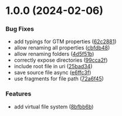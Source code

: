 # 1.0.0 (2024-02-06)


### Bug Fixes

* add typings for GTM properties ([62c2881](https://github.com/1nVitr0/plugin-vscode-gtm-editor/commit/62c2881f73d176ffced908401d7d500e447b7a23))
* allow renaming all properties ([cbfdb48](https://github.com/1nVitr0/plugin-vscode-gtm-editor/commit/cbfdb4871babaefb00118c32bde9716bd615f5c7))
* allow renaming folders ([4d5f51b](https://github.com/1nVitr0/plugin-vscode-gtm-editor/commit/4d5f51b3bd9bacbdb4ad59260fcdad2454282939))
* correctly expose directories ([99cca2f](https://github.com/1nVitr0/plugin-vscode-gtm-editor/commit/99cca2f60025c6b329c72dba8675f16cd4055588))
* include root file in uri ([25bad34](https://github.com/1nVitr0/plugin-vscode-gtm-editor/commit/25bad349f89184999900247562bae58090e02dd5))
* save source file async ([e6ffc3f](https://github.com/1nVitr0/plugin-vscode-gtm-editor/commit/e6ffc3f9f5edacd3d281383127f68a4f58878949))
* use fragments for file path ([72a6f45](https://github.com/1nVitr0/plugin-vscode-gtm-editor/commit/72a6f452b33a2dca984959ec7e86146561258200))


### Features

* add virtual file system ([8bfbb6b](https://github.com/1nVitr0/plugin-vscode-gtm-editor/commit/8bfbb6bf3a77ad1d5eabf507feeaae0143ce06b2))
